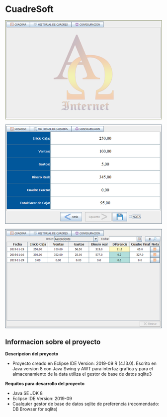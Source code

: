 # CuadreSoft

![Vista principal](captura.png "Vista principal")

![Resumen](captura2.png "Resumen")

![Historial de cuadres](captura3.png "Historial de cuadres")

## Informacion sobre el proyecto

**Descripcion del proyecto**

- Proyecto creado en Eclipse IDE Version: 2019-09 R (4.13.0).
Escrito en Java version 8 con Java Swing y AWT para interfaz grafica
y para el almacenamiento de la data utiliza el gestor de base de datos sqlite3

**Requitos para desarrollo del proyecto**

- Java SE JDK 8
- Eclipse IDE Version: 2019-09
- Cualquier gestor de base de datos sqlite de preferencia (recomendado: DB Browser for sqlite)